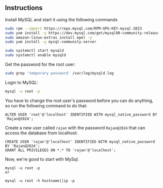 ## Instructions


Install MySQL and start it using the following commands


```sh
sudo rpm --import https://repo.mysql.com/RPM-GPG-KEY-mysql-2023
sudo yum install -y https://dev.mysql.com/get/mysql80-community-release-el7-3.noarch.rpm
sudo amazon-linux-extras install epel -y
sudo yum install -y mysql-community-server

sudo systemctl start mysqld 
sudo systemctl enable mysqld 
```


Get the password for the root user:


```sh
sudo grep 'temporary password' /var/log/mysqld.log
```


Login to MySQL:


```sh
mysql -u root -p
```


You have to change the root user's password before you can do anything, so run the following command to do that:


```mysql
ALTER USER 'root'@'localhost' IDENTIFIED WITH mysql_native_password BY 'Rajan@2024';
```



Create a new user called `rajan` with the password `Rajan@2024` that can access the database from localhost:


```mysql
CREATE USER 'rajan'@'localhost' IDENTIFIED WITH mysql_native_password BY 'Rajan@2024';
GRANT ALL PRIVILEGES ON *.* TO 'rajan'@'localhost';
```


Now, we're good to start with MySql.

```mysql
mysql -u root -p
or

mysql -u root -h hostname||ip -p

